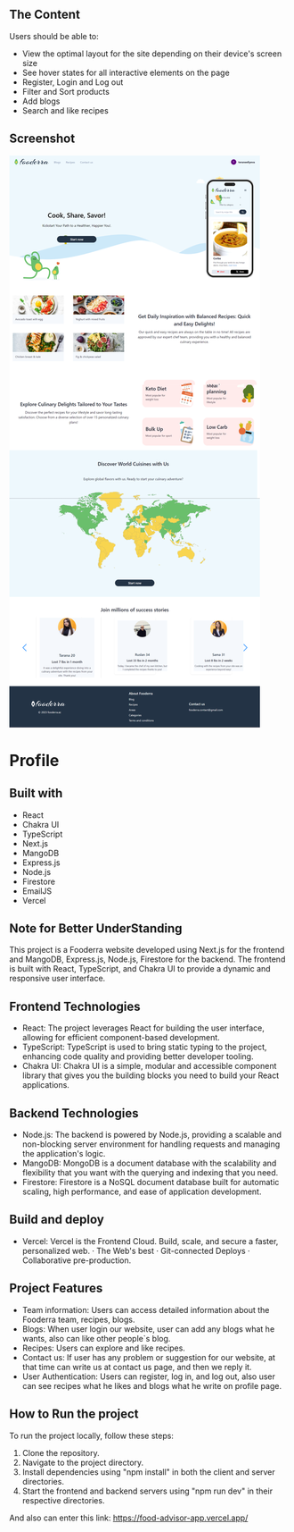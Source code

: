 ## The Content

Users should be able to:

- View the optimal layout for the site depending on their device's screen size
- See hover states for all interactive elements on the page
- Register, Login and Log out
- Filter and Sort products
- Add blogs
- Search and like recipes

## Screenshot

![homepage](./public/images/MergedImages%20(1).png)

# Profile

## Built with
- React
- Chakra UI
- TypeScript
- Next.js
- MangoDB
- Express.js
- Node.js
- Firestore
- EmailJS
- Vercel

## Note for Better UnderStanding
This project is a Fooderra website developed using Next.js for the frontend and MangoDB, Express.js, Node.js, Firestore for the backend. The frontend is built with React, TypeScript, and Chakra UI to provide a dynamic and responsive user interface.

## Frontend Technologies
- React: The project leverages React for building the user interface, allowing for efficient component-based development.
- TypeScript: TypeScript is used to bring static typing to the project, enhancing code quality and providing better developer tooling.
- Chakra UI: Chakra UI is a simple, modular and accessible component library that gives you the building blocks you need to build your React applications.

## Backend Technologies
- Node.js: The backend is powered by Node.js, providing a scalable and non-blocking server environment for handling requests and managing the application's logic.
- MangoDB: MongoDB is a document database with the scalability and flexibility that you want with the querying and indexing that you need.
- Firestore: Firestore is a NoSQL document database built for automatic scaling, high performance, and ease of application development.  

## Build and deploy
- Vercel: Vercel is the Frontend Cloud. Build, scale, and secure a faster, personalized web. · The Web's best · Git-connected Deploys · Collaborative pre-production.

## Project Features
- Team information: Users can access detailed information about the Fooderra team, recipes, blogs.
- Blogs: When user login our website, user can add any blogs what he wants, also can like other people`s blog.
- Recipes: Users can explore and like recipes.
- Contact us: If user has any problem or suggestion for our website, at that time can write us at contact us page, and then we reply it.
- User Authentication: Users can register, log in, and log out, also user can see recipes what he likes and blogs what he write on profile page.

## How to Run the project

To run the project locally, follow these steps:
1. Clone the repository.
2. Navigate to the project directory.
3. Install dependencies using "npm install" in both the client and server directories.
4. Start the frontend and backend servers using "npm run dev" in their respective directories.
 
And also can enter this link: 
https://food-advisor-app.vercel.app/